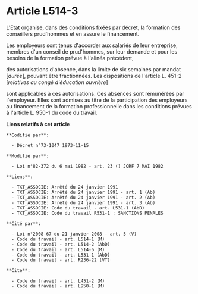 # Article L514-3

L'Etat organise, dans des conditions fixées par décret, la formation des conseillers prud'hommes et en assure le financement.

Les employeurs sont tenus d'accorder aux salariés de leur entreprise, membres d'un conseil de prud'hommes, sur leur demande
et pour les besoins de la formation prévue à l'alinéa précédent,

des autorisations d'absence, dans la limite de six semaines par mandat [*durée*], pouvant être fractionnées. Les dispositions
de l'article L. 451-2 [*relatives au congé d'éducation ouvrière*]

sont applicables à ces autorisations. Ces absences sont rémunérées par l'employeur. Elles sont admises au titre de la
participation des employeurs au financement de la formation professionnelle dans les conditions prévues à l'article L. 950-1
du code du travail.

**Liens relatifs à cet article**

	**Codifié par**:

	  - Décret n°73-1047 1973-11-15

	**Modifié par**:

	  - Loi n°82-372 du 6 mai 1982 - art. 23 () JORF 7 MAI 1982

	**Liens**:

	  - TXT_ASSOCIE: Arrêté du 24 janvier 1991
	  - TXT_ASSOCIE: Arrêté du 24 janvier 1991 - art. 1 (Ab)
	  - TXT_ASSOCIE: Arrêté du 24 janvier 1991 - art. 2 (Ab)
	  - TXT_ASSOCIE: Arrêté du 24 janvier 1991 - art. 3 (Ab)
	  - TXT_ASSOCIE: Code du travail - art. L531-1 (AbD)
	  - TXT_ASSOCIE: Code du travail R531-1 : SANCTIONS PENALES

	**Cité par**:

	  - Loi n°2008-67 du 21 janvier 2008 - art. 5 (V)
	  - Code du travail - art. L514-1 (M)
	  - Code du travail - art. L514-2 (AbD)
	  - Code du travail - art. L514-6 (M)
	  - Code du travail - art. L531-1 (AbD)
	  - Code du travail - art. R236-22 (VT)

	**Cite**:

	  - Code du travail - art. L451-2 (M)
	  - Code du travail - art. L950-1 (M)
